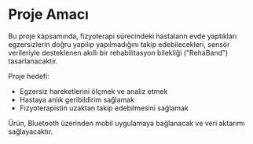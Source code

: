 # Proje Amacı

Bu proje kapsamında, fizyoterapi sürecindeki hastaların evde yaptıkları egzersizlerin doğru yapılıp yapılmadığını takip edebilecekleri, sensör verileriyle desteklenen akıllı bir rehabilitasyon bilekliği ("RehaBand") tasarlanacaktır.

Proje hedefi:
- Egzersiz hareketlerini ölçmek ve analiz etmek
- Hastaya anlık geribildirim sağlamak
- Fizyoterapistin uzaktan takip edebilmesini sağlamak

Ürün, Bluetooth üzerinden mobil uygulamaya bağlanacak ve veri aktarımı sağlayacaktır.
